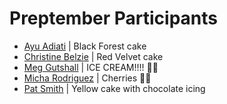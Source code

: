 # Preptember Participants

<!-- Add yourself to this file with your name, link to your GitHub profile, and your favorite cake or snack. -->

<!-- Please don't type or change anything above here. Work on your changes below. -->

- [Ayu Adiati](https://github.com/adiati98) | Black Forest cake
- [Christine Belzie](https://github.com/CBID2) | Red Velvet cake
- [Meg Gutshall](https://github.com/meg-gutshall) | ICE CREAM!!!! 🍨🍨
- [Micha Rodriguez](https://github.com/michaella23) | Cherries 🍒😊
- [Pat Smith](https://github.com/patasmith) | Yellow cake with chocolate icing
